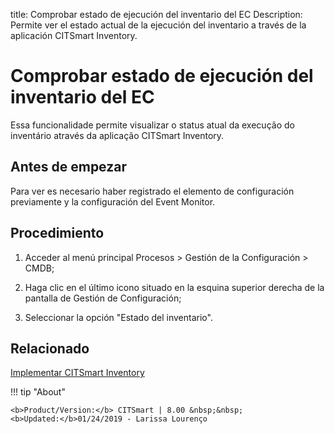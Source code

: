 title: Comprobar estado de ejecución del inventario del EC
Description: Permite ver el estado actual de la ejecución del inventario a través de la aplicación CITSmart Inventory.
# Comprobar estado de ejecución del inventario del EC

Essa funcionalidade permite visualizar o status atual da execução do inventário
através da aplicação CITSmart Inventory.

Antes de empezar
----------------

Para ver es necesario haber registrado el elemento de configuración previamente
y la configuración del Event Monitor.

Procedimiento
-------------

1.  Acceder al menú principal Procesos \> Gestión de la Configuración \> CMDB;

2.  Haga clic en el último icono situado en la esquina superior derecha de la
    pantalla de Gestión de Configuración;

3.  Seleccionar la opción "Estado del inventario".

Relacionado
-----------

[Implementar CITSmart Inventory](/es-es/citsmart-platform-8/additional-features/add-ons/inventory.html)

!!! tip "About"

    <b>Product/Version:</b> CITSmart | 8.00 &nbsp;&nbsp;
    <b>Updated:</b>01/24/2019 - Larissa Lourenço
